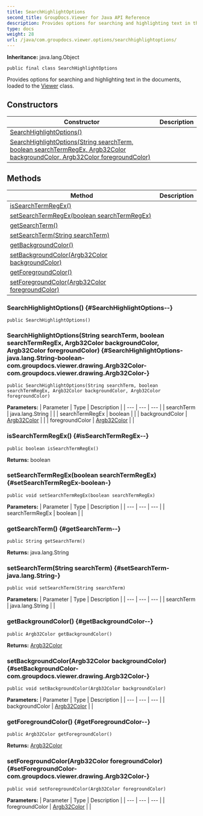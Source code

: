 ```yaml
---
title: SearchHighlightOptions
second_title: GroupDocs.Viewer for Java API Reference
description: Provides options for searching and highlighting text in the documents loaded to the  class.
type: docs
weight: 28
url: /java/com.groupdocs.viewer.options/searchhighlightoptions/
---
```

**Inheritance:**
java.lang.Object
```
public final class SearchHighlightOptions
```

Provides options for searching and highlighting text in the documents, loaded to the [Viewer](../../com.groupdocs.viewer/viewer) class.
## Constructors

| Constructor | Description |
| --- | --- |
| [SearchHighlightOptions()](#SearchHighlightOptions--) |  |
| [SearchHighlightOptions(String searchTerm, boolean searchTermRegEx, Argb32Color backgroundColor, Argb32Color foregroundColor)](#SearchHighlightOptions-java.lang.String-boolean-com.groupdocs.viewer.drawing.Argb32Color-com.groupdocs.viewer.drawing.Argb32Color-) |  |
## Methods

| Method | Description |
| --- | --- |
| [isSearchTermRegEx()](#isSearchTermRegEx--) |  |
| [setSearchTermRegEx(boolean searchTermRegEx)](#setSearchTermRegEx-boolean-) |  |
| [getSearchTerm()](#getSearchTerm--) |  |
| [setSearchTerm(String searchTerm)](#setSearchTerm-java.lang.String-) |  |
| [getBackgroundColor()](#getBackgroundColor--) |  |
| [setBackgroundColor(Argb32Color backgroundColor)](#setBackgroundColor-com.groupdocs.viewer.drawing.Argb32Color-) |  |
| [getForegroundColor()](#getForegroundColor--) |  |
| [setForegroundColor(Argb32Color foregroundColor)](#setForegroundColor-com.groupdocs.viewer.drawing.Argb32Color-) |  |
### SearchHighlightOptions() {#SearchHighlightOptions--}
```
public SearchHighlightOptions()
```


### SearchHighlightOptions(String searchTerm, boolean searchTermRegEx, Argb32Color backgroundColor, Argb32Color foregroundColor) {#SearchHighlightOptions-java.lang.String-boolean-com.groupdocs.viewer.drawing.Argb32Color-com.groupdocs.viewer.drawing.Argb32Color-}
```
public SearchHighlightOptions(String searchTerm, boolean searchTermRegEx, Argb32Color backgroundColor, Argb32Color foregroundColor)
```


**Parameters:**
| Parameter | Type | Description |
| --- | --- | --- |
| searchTerm | java.lang.String |  |
| searchTermRegEx | boolean |  |
| backgroundColor | [Argb32Color](../../com.groupdocs.viewer.drawing/argb32color) |  |
| foregroundColor | [Argb32Color](../../com.groupdocs.viewer.drawing/argb32color) |  |

### isSearchTermRegEx() {#isSearchTermRegEx--}
```
public boolean isSearchTermRegEx()
```




**Returns:**
boolean
### setSearchTermRegEx(boolean searchTermRegEx) {#setSearchTermRegEx-boolean-}
```
public void setSearchTermRegEx(boolean searchTermRegEx)
```




**Parameters:**
| Parameter | Type | Description |
| --- | --- | --- |
| searchTermRegEx | boolean |  |

### getSearchTerm() {#getSearchTerm--}
```
public String getSearchTerm()
```




**Returns:**
java.lang.String
### setSearchTerm(String searchTerm) {#setSearchTerm-java.lang.String-}
```
public void setSearchTerm(String searchTerm)
```




**Parameters:**
| Parameter | Type | Description |
| --- | --- | --- |
| searchTerm | java.lang.String |  |

### getBackgroundColor() {#getBackgroundColor--}
```
public Argb32Color getBackgroundColor()
```




**Returns:**
[Argb32Color](../../com.groupdocs.viewer.drawing/argb32color)
### setBackgroundColor(Argb32Color backgroundColor) {#setBackgroundColor-com.groupdocs.viewer.drawing.Argb32Color-}
```
public void setBackgroundColor(Argb32Color backgroundColor)
```




**Parameters:**
| Parameter | Type | Description |
| --- | --- | --- |
| backgroundColor | [Argb32Color](../../com.groupdocs.viewer.drawing/argb32color) |  |

### getForegroundColor() {#getForegroundColor--}
```
public Argb32Color getForegroundColor()
```




**Returns:**
[Argb32Color](../../com.groupdocs.viewer.drawing/argb32color)
### setForegroundColor(Argb32Color foregroundColor) {#setForegroundColor-com.groupdocs.viewer.drawing.Argb32Color-}
```
public void setForegroundColor(Argb32Color foregroundColor)
```




**Parameters:**
| Parameter | Type | Description |
| --- | --- | --- |
| foregroundColor | [Argb32Color](../../com.groupdocs.viewer.drawing/argb32color) |  |

